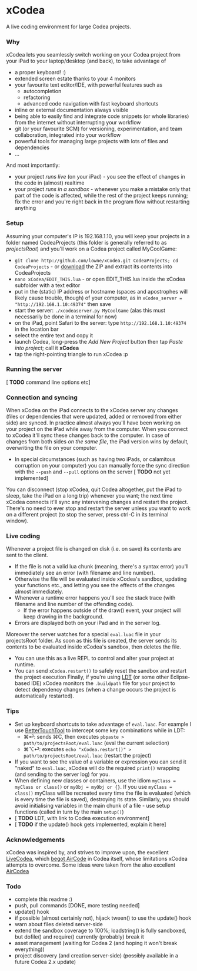# xCodea

A live coding environment for large Codea projects.

### Why

xCodea lets you seamlessly switch working on your Codea project from your iPad to your laptop/desktop (and back), to take advantage of

- a proper keyboard! :)
- extended screen estate thanks to your 4 monitors
- your favourite text editor/IDE, with powerful features such as
	- autocompletion
	- refactoring
	- advanced code navigation with fast keyboard shortcuts
- inline or external documentation always visible
- being able to easily find and integrate code snippets (or whole libraries) from the internet without interrupting your workflow
- git (or your favourite SCM) for versioning, experimentation, and team collaboration, integrated into your workflow
- powerful tools for managing large projects with lots of files and dependencies
- ...

And most importantly:

- your project _runs live_ (on your iPad) - you see the effect of changes in the code in (almost) realtime
- your project _runs in a sandbox_   - whenever you make a mistake only that part of the code is affected, while the rest of the project keeps running; fix the error and you're right back in the program flow without restarting anything


### Setup
Assuming your computer's IP is 192.168.1.10, you will keep your projects in a folder named CodeaProjects (this folder is generally referred to as _projectsRoot_) and you'll work on a Codea project called MyCoolGame:

- `git clone http://github.com/lowne/xCodea.git CodeaProjects; cd CodeaProjects` - or [download](https://github.com/lowne/xCodea/archive/dev.zip) the ZIP and extract its contents into CodeaProjects
- `nano xCodea/EDIT_THIS.lua` - or open EDIT_THIS.lua inside the xCodea subfolder with a text editor
- put in the (static) IP address or hostname (spaces and apostrophes will likely cause trouble, though) of your computer, as in `xCodea_server = "http://192.168.1.10:49374"` then save
- start the server: `./xcodeaserver.py MyCoolGame` (alas this must necessarily be done in a terminal for now)
- on the iPad, point Safari to the server: type `http://192.168.1.10:49374` in the location bar
- select the entire text and copy it
- launch Codea, long-press the _Add New Project_ button then tap _Paste into project_; call it **xCodea**
- tap the right-pointing triangle to run xCodea :p

### Running the server

[ **TODO** command line options etc]

### Connection and syncing

When xCodea on the iPad connects to the xCodea server any changes (files or dependencies that were updated, added or removed from either side) are synced. 
In practice almost always you'll have been working on your project on the iPad while away from the computer. When you connect to xCodea it'll sync these changes back to the computer.
In case of changes from both sides _on the same file_, the iPad version wins by default, overwriting the file on your computer.

- In special circumstances (such as having two iPads, or calamitous corruption on your computer) you can manually force the sync direction with the `--push` and `--pull` options on the server [ **TODO** not yet implemented]

You can disconnect (stop xCodea, quit Codea altogether, put the iPad to sleep, take the iPad on a long trip) whenever you want; the next time xCodea connects it'll sync any intervening changes and restart the project. There's no need to ever stop and restart the server unless you want to work on a different project (to stop the server, press ctrl-C in its terminal window).

### Live coding

Whenever a project file is changed on disk (i.e. on save) its contents are sent to the client. 

- If the file is not a valid lua chunk (meaning, there's a syntax error) you'll immediately see an error (with filename and line number).
- Otherwise the file will be evaluated inside xCodea's sandbox, updating your functions etc., and letting you see the effects of the changes almost immediately.
- Whenever a runtime error happens you'll see the stack trace (with filename and line number of the offending code).
	- If the error happens outside of the draw() event, your project will keep drawing in the background.
- Errors are displayed both on your iPad and in the server log.

Moreover the server watches for a special `eval.luac` file in your projectsRoot folder. As soon as this file is created, the server sends its contents to be evaluated inside xCodea's sandbox, then deletes the file. 

- You can use this as a live REPL to control and alter your project at runtime.
- You can send `xCodea.restart()` to safely reset the sandbox and restart the project execution
Finally, if you're using [LDT](http://www.eclipse.org/koneki/ldt/) (or some other Eclipse-based IDE) xCodea monitors the `.buildpath` file for your project to detect dependency changes (when a change occurs the project is automatically restarted).

### Tips

- Set up keyboard shortcuts to take advantage of `eval.luac`. For example I use [BetterTouchTool](http://www.boastr.net/) to intercept some key combinations while in LDT:
	- ⌘⏎: sends ⌘C, then executes `pbpaste > path/to/projectsRoot/eval.luac` (eval the current selection)
	- ⌘⌥⏎: executes `echo "xCodea.restart()" > path/to/projectsRoot/eval.luac` (restart the project)
- If you want to see the value of a variable or expression you can send it "naked" to `eval.luac`, xCodea will do the required `print()` wrapping (and sending to the server log) for you.
- When defining new classes or containers, use the idiom `myClass = myClass or class()` or `myObj = myObj or {}`. If you use `myClass = class()` myClass will be recreated every time the file is evaluated (which is every time the file is saved), destroying its state. Similarly, you should avoid initialising variables in the main chunk of a file - use setup functions (called in turn by the main `setup()`)
- [ **TODO** LDT, with link to Codea execution environment]
- [ **TODO** if the update() hook gets implemented, explain it here]

### Acknowledgements

xCodea was inspired by, and strives to improve upon, the excellent [LiveCodea](https://github.com/tofferPika/LiveCodea), which [begot AirCode](http://www.twolivesleft.com/Codea/Talk/discussion/comment/23225#Comment_23225) in Codea itself, whose limitations xCodea attempts to overcome. Some ideas were taken from the also excellent [AirCodea](https://github.com/CodeSturgeon/AirCodea)

### Todo

- complete this readme :)
- push, pull commands [DONE, more testing needed]
- update() hook
- if possible (almost certainly not), hijack tween() to use the update() hook
- warn about files deleted server-side
- extend the sandbox coverage to 100%; loadstring() is fully sandboxed, but dofile() and require() currently (probably) break it
- asset management (waiting for Codea 2 (and hoping it won't break everything))
- project discovery (and creation server-side) (~~possibly~~ available in a future Codea 2.x update)
